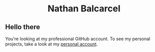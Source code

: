<div id="header" align="center">
    <h1>Nathan Balcarcel</h1>
</div>

## Hello there
You're looking at my professional GitHub account. To see my personal projects, take a look at my [personal account](https://github.com/opossalite).

<!--
[![GitHub Stats](https://github-readme-stats.vercel.app/api?username=nbalcarc&count_private=true&show_icons=true)](https://github.com/nbalcarc)
-->

<!--
[![Top Languages](https://github-readme-stats.vercel.app/api/top-langs/?username=nbalcarc&hide=php)](https://github.com/nbalcarc)
-->

<!--
**nbalcarc/nbalcarc** is a ✨ _special_ ✨ repository because its `README.md` (this file) appears on your GitHub profile.

Here are some ideas to get you started:

- 🔭 I’m currently working on ...
- 🌱 I’m currently learning ...
- 👯 I’m looking to collaborate on ...
- 🤔 I’m looking for help with ...
- 💬 Ask me about ...
- 📫 How to reach me: ...
- 😄 Pronouns: ...
- ⚡ Fun fact: ...
-->
